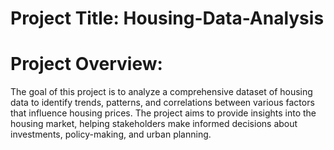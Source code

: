 # Project Title: Housing-Data-Analysis

# Project Overview:
The goal of this project is to analyze a comprehensive dataset of housing data to identify trends, patterns, and correlations between various factors that influence housing prices.
The project aims to provide insights into the housing market, helping stakeholders make informed decisions about investments, policy-making, and urban planning.

